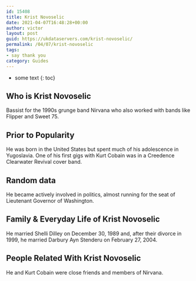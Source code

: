 ```yaml
---
id: 15408
title: Krist Novoselic
date: 2021-04-07T16:48:28+00:00
author: victor
layout: post
guid: https://ukdataservers.com/krist-novoselic/
permalink: /04/07/krist-novoselic
tags:
- say thank you
category: Guides
---
```


* some text
{: toc}


## Who is Krist Novoselic



Bassist for the 1990s grunge band Nirvana who also worked with bands like Flipper and Sweet 75. 

                
                
                
## Prior to Popularity



He was born in the United States but spent much of his adolescence in Yugoslavia. One of his first gigs with Kurt Cobain was in a Creedence Clearwater Revival cover band.

                
                
                
## Random data



He became actively involved in politics, almost running for the seat of Lieutenant Governor of Washington. 

                
                
                
## Family & Everyday Life of Krist Novoselic



He married Shelli Dilley on December 30, 1989 and, after their divorce in 1999, he married Darbury Ayn Stenderu on February 27, 2004.

                
                
                
## People Related With Krist Novoselic



He and Kurt Cobain were close friends and members of Nirvana.

                
              
            
          
          
          